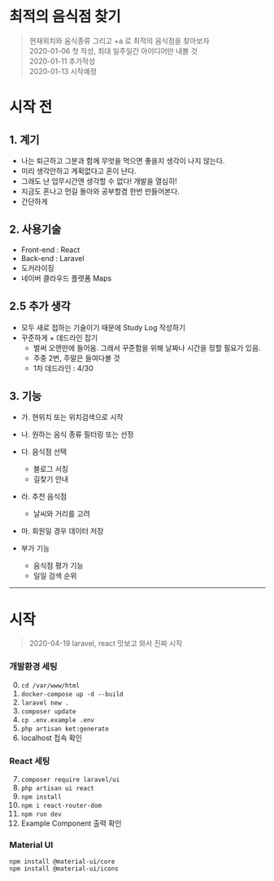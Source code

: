 # 최적의 음식점 찾기

> 현재위치와 음식종류 그리고 +a 로 최적의 음식점을 찾아보자  
> 2020-01-06 첫 작성, 최대 일주일간 아이디어만 내볼 것  
> 2020-01-11 추가작성  
> 2020-01-13 시작예정

# 시작 전

## 1. 계기

-   나는 퇴근하고 그분과 함께 무엇을 먹으면 좋을지 생각이 나지 않는다.
-   미리 생각안하고 계획없다고 혼이 난다.
-   그래도 난 업무시간엔 생각할 수 없다! 개발을 열심히!
-   지금도 혼나고 먼길 돌아와 공부할겸 한번 만들어본다.
-   간단하게

## 2. 사용기술

-   Front-end : React
-   Back-end : Laravel
-   도커라이징
-   네이버 클라우드 플랫폼 Maps

## 2.5 추가 생각

-   모두 새로 접하는 기술이기 때문에 Study Log 작성하기
-   꾸준하게 + 데드라인 잡기
    -   벌써 오랜만에 들어옴. 그래서 꾸준함을 위해 날짜나 시간을 정할 필요가 있음.
    -   주중 2번, 주말은 들여다볼 것
    -   1차 데드라인 : 4/30

## 3. 기능

-   가. 현위치 또는 위치검색으로 시작
-   나. 원하는 음식 종류 필터링 또는 선정
-   다. 음식점 선택
    -   블로그 서칭
    -   길찾기 안내
-   라. 추천 음식점
    -   날씨와 거리를 고려
-   마. 회원일 경우 데이터 저장

-   부가 기능
    -   음식점 평가 기능
    -   일일 검색 순위

---

# 시작

> 2020-04-19 laravel, react 맛보고 와서 진짜 시작

### 개발환경 세팅

0. `cd /var/www/html`
1. `docker-compose up -d --build`
2. `laravel new .`
3. `composer update`
4. `cp .env.example .env`
5. `php artisan ket:generate`
6. localhost 접속 확인

### React 세팅

7. `composer require laravel/ui`
8. `php artisan ui react`
9. `npm install`
10. `npm i react-router-dom`
11. `npm run dev`
12. Example Component 출력 확인

### Material UI

`npm install @material-ui/core`  
`npm install @material-ui/icons`
